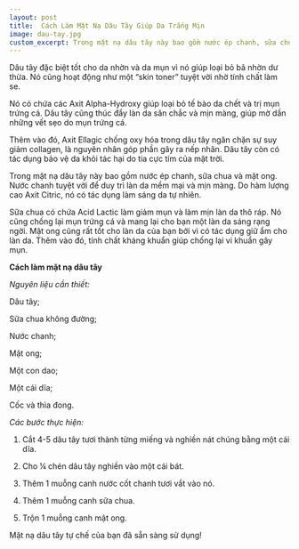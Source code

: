 ```yaml
---
layout: post
title:  Cách Làm Mặt Nạ Dâu Tây Giúp Da Trắng Mịn
image: dau-tay.jpg
custom_excerpt: Trong mặt nạ dâu tây này bao gồm nước ép chanh, sữa chua và mật ong. Nước chanh tuyệt vời để duy trì làn da mềm mại và mịn màng. Do hàm lượng cao Axit Citric, nó có tác dụng làm sáng da tự nhiên.
---
```


Dâu tây đặc biệt tốt cho da nhờn và da mụn vì nó giúp loại bỏ bã nhờn dư thừa. Nó cũng hoạt động như một “skin toner” tuyệt vời nhờ tính chất làm se.

Nó có chứa các Axit Alpha-Hydroxy giúp loại bỏ tế bào da chết và trị mụn trứng cá. Dâu tây cũng thúc đẩy làn da săn chắc và mịn màng, giúp mờ dần những vết sẹo do mụn trứng cá.

Thêm vào đó, Axit Ellagic chống oxy hóa trong dâu tây ngăn chặn sự suy giảm collagen, là nguyên nhân góp phần gây ra nếp nhăn. Dâu tây còn có tác dụng bảo vệ da khỏi tác hại do tia cực tím của mặt trời.

Trong mặt nạ dâu tây này bao gồm nước ép chanh, sữa chua và mật ong. Nước chanh tuyệt vời để duy trì làn da mềm mại và mịn màng. Do hàm lượng cao Axit Citric, nó có tác dụng làm sáng da tự nhiên.

Sữa chua có chứa Acid Lactic làm giảm mụn và làm mịn làn da thô ráp. Nó cũng chống lại mụn trứng cá và mang lại cho bạn một làn da sáng rạng ngời. Mật ong cũng rất tốt cho làn da của bạn bởi vì có tác dụng giữ ẩm cho làn da. Thêm vào đó, tính chất kháng khuẩn giúp chống lại vi khuẩn gây mụn.

**Cách làm mặt nạ dâu tây**

*Nguyên liệu cần thiết:*


Dâu tây;

Sữa chua không đường;

Nước chanh;

Mật ong;

Một con dao;

Một cái dĩa;

Cốc và thìa đong.

*Các bước thực hiện:*

1. Cắt 4-5 dâu tây tươi thành từng miếng và nghiền nát chúng bằng một cái dĩa.


2. Cho ¼ chén dâu tây nghiền vào một cái bát.


3. Thêm 1 muỗng canh nước cốt chanh tươi vắt vào nó.


4. Thêm 1 muỗng canh sữa chua.


5. Trộn 1 muỗng canh mật ong.

Mặt nạ dâu tây tự chế của bạn đã sẵn sàng sử dụng! 
